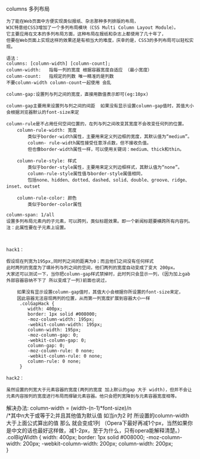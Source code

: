 columns  多列布局

    为了能在Web页面中方便实现类似报纸、杂志那种多列排版的布局，
    W3C特意给CSS3增加了一个多列布局模块（CSS Multi Column Layout Module）。
    它主要应用在文本的多列布局方面，这种布局在报纸和杂志上都使用了几十年了，
    但要在Web页面上实现这样的效果还是有相当大的难度，庆幸的是，CSS3的多列布局可以轻松实现。

    语法：
    columns: [column-width] [column-count];
    column-width:   指每一列的宽度 根据容器宽度自适应 （最小宽度） 
    column-count:   指规定的列数 唯一精准的是列数
    不要column-width column-count一起使用 会乱

    column-gap:设置列与列之间的宽度，直接用数值表示即可(eg:10px) 

    column-gap主要用来设置列与列之间的间距  如果没有显示设置column-gap值时，其值大小会根据浏览器默认的font-size来定

    column-rule是不占用任何空间位置的，在列与列之间改变其宽度不会改变任何列的位置。
        column-rule-width: 宽度
            类似于border-width属性，主要用来定义列边框的宽度，其默认值为“medium”。
            column-	rule-width属性接受任意浮点数，但不接收负值。
            但也像border-width属性一样，可以使用关键词：medium、thick和thin。

        column-rule-style: 样式
            类似于border-style属性，主要用来定义列边框样式，其默认值为“none”。
            column-rule-style属性值与border-style属值相同，
            包括none、hidden、dotted、dashed、solid、double、groove、ridge、inset、outset	

        column-rule-color: 颜色
            类似于border-color属性

    column-span: 1/all 
    设置多列布局元素内的子元素，可以跨列，类似标题效果。即一个新闻标题要横跨所有内容列。
    注：此属性要在子元素上设置。



    hack1：

	假设现在列宽为195px,同时列之间的距离为0；而且他们之间没有任何样式
	此时两列的宽度为了填补列与列之间的空间，他们两列的宽度自动变成了变大 200px。
	大家还可以测试一下，当你把column-gap样式禁掉时，此时列只会显示一列，(因为加上gab 外部容器容纳不下了 所以变成了一列)前面也说过，
			 
        如果没有显示设置column-gap值时，其值大小会根据你所设置的font-size来定，
        因此容器无法容现两列的位置，从而第一列宽度扩展到容器大小一样			 
		 .colGapHack {
			width: 400px;
			border: 1px solid #008000;
			-moz-column-width: 195px;
			-webkit-column-width: 195px;
			column-width: 195px;
			-moz-column-gap: 0;
			-webkit-column-gap: 0;
			column-gap: 0;
			-moz-column-rule: 0 none; 
			-webkit-column-rule: 0 none;
			column-rule: 0 none;			 
		 }

    hack2：

	虽然设置的列宽大于元素容器的宽度(两列的宽度 加上默认的gap 大于 width)，但并不会让元素内容按列的宽度进行布局而撑破元素容器。他只会把列宽降到与元素容器宽度相等。
			
解决办法:
	column-width = (width-(n-1)*font-size)/n  
	/*其中n大于或等于2;并且其他值为默认值
			如当n为2 时 所设置的column-width 大于上面公式算出的值 那么 就会变成1列
			（Opera下最好再减1个px，当然如果你是中文的话也最好这样做，减1-2px，至于为什么，只有opera能解释清楚。） 
		 .colBigWidth {
			width: 400px;
			border: 1px solid #008000;
			-moz-column-width: 200px;
			-webkit-column-width: 200px;
			column-width: 200px;			 
		 }
